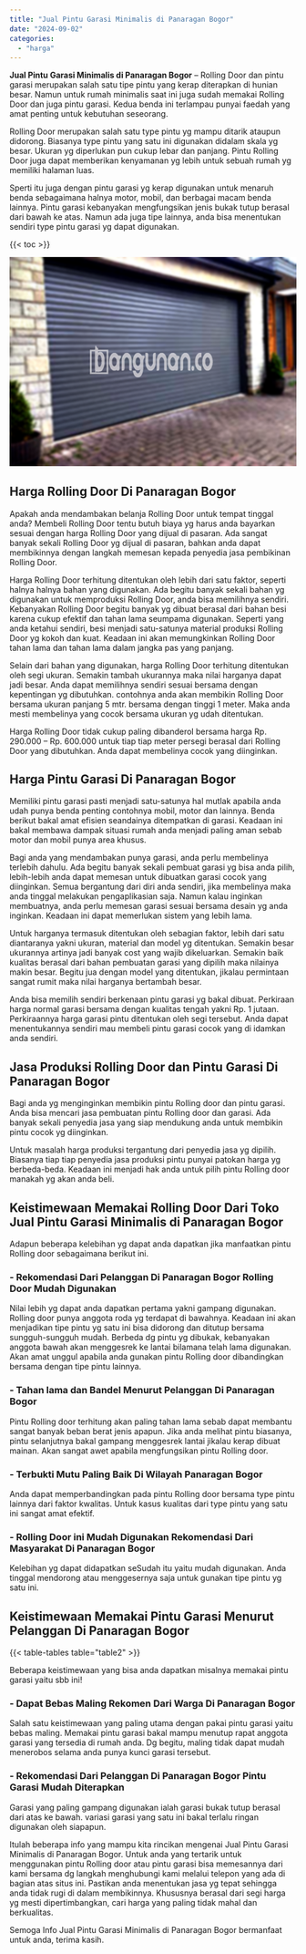 ```yaml
---
title: "Jual Pintu Garasi Minimalis di Panaragan Bogor"
date: "2024-09-02"
categories: 
  - "harga"
---
```


**Jual Pintu Garasi Minimalis di Panaragan Bogor** – Rolling Door dan pintu garasi merupakan salah satu tipe pintu yang kerap diterapkan di hunian besar. Namun untuk rumah minimalis saat ini juga sudah memakai Rolling Door dan juga pintu garasi. Kedua benda ini terlampau punyai faedah yang amat penting untuk kebutuhan seseorang.

Rolling Door merupakan salah satu type pintu yg mampu ditarik ataupun didorong. Biasanya type pintu yang satu ini digunakan didalam skala yg besar. Ukuran yg diperlukan pun cukup lebar dan panjang. Pintu Rolling Door juga dapat memberikan kenyamanan yg lebih untuk sebuah rumah yg memiliki halaman luas.

Sperti itu juga dengan pintu garasi yg kerap digunakan untuk menaruh benda sebagaimana halnya motor, mobil, dan berbagai macam benda lainnya. Pintu garasi kebanyakan mengfungsikan jenis bukak tutup berasal dari bawah ke atas. Namun ada juga tipe lainnya, anda bisa menentukan sendiri type pintu garasi yg dapat digunakan.

{{< toc >}}

![Jual Pintu Garasi Minimalis di Panaragan Bogor](/images/pintu-garasi-64.png)

## Harga Rolling Door Di Panaragan Bogor

Apakah anda mendambakan belanja Rolling Door untuk tempat tinggal anda? Membeli Rolling Door tentu butuh biaya yg harus anda bayarkan sesuai dengan harga Rolling Door yang dijual di pasaran. Ada sangat banyak sekali Rolling Door yg dijual di pasaran, bahkan anda dapat membikinnya dengan langkah memesan kepada penyedia jasa pembikinan Rolling Door.

Harga Rolling Door terhitung ditentukan oleh lebih dari satu faktor, seperti halnya halnya bahan yang digunakan. Ada begitu banyak sekali bahan yg digunakan untuk memproduksi Rolling Door, anda bisa memilihnya sendiri. Kebanyakan Rolling Door begitu banyak yg dibuat berasal dari bahan besi karena cukup efektif dan tahan lama seumpama digunakan. Seperti yang anda ketahui sendiri, besi menjadi satu-satunya material produksi Rolling Door yg kokoh dan kuat. Keadaan ini akan memungkinkan Rolling Door tahan lama dan tahan lama dalam jangka pas yang panjang.

Selain dari bahan yang digunakan, harga Rolling Door terhitung ditentukan oleh segi ukuran. Semakin tambah ukurannya maka nilai harganya dapat jadi besar. Anda dapat memilihnya sendiri sesuai bersama dengan kepentingan yg dibutuhkan. contohnya anda akan membikin Rolling Door bersama ukuran panjang 5 mtr. bersama dengan tinggi 1 meter. Maka anda mesti membelinya yang cocok bersama ukuran yg udah ditentukan.

Harga Rolling Door tidak cukup paling dibanderol bersama harga Rp. 290.000 – Rp. 600.000 untuk tiap tiap meter persegi berasal dari Rolling Door yang dibutuhkan. Anda dapat membelinya cocok yang diinginkan.

## Harga Pintu Garasi Di Panaragan Bogor

Memiliki pintu garasi pasti menjadi satu-satunya hal mutlak apabila anda udah punya benda penting contohnya mobil, motor dan lainnya. Benda berikut bakal amat efisien seandainya ditempatkan di garasi. Keadaan ini bakal membawa dampak situasi rumah anda menjadi paling aman sebab motor dan mobil punya area khusus.

Bagi anda yang mendambakan punya garasi, anda perlu membelinya terlebih dahulu. Ada begitu banyak sekali pembuat garasi yg bisa anda pilih, lebih-lebih anda dapat memesan untuk dibuatkan garasi cocok yang diinginkan. Semua bergantung dari diri anda sendiri, jika membelinya maka anda tinggal melakukan pengaplikasian saja. Namun kalau inginkan membuatnya, anda perlu memesan garasi sesuai bersama desain yg anda inginkan. Keadaan ini dapat memerlukan sistem yang lebih lama.

Untuk harganya termasuk ditentukan oleh sebagian faktor, lebih dari satu diantaranya yakni ukuran, material dan model yg ditentukan. Semakin besar ukurannya artinya jadi banyak cost yang wajib dikeluarkan. Semakin baik kualitas berasal dari bahan pembuatan garasi yang dipilih maka nilainya makin besar. Begitu jua dengan model yang ditentukan, jikalau permintaan sangat rumit maka nilai harganya bertambah besar.

Anda bisa memilih sendiri berkenaan pintu garasi yg bakal dibuat. Perkiraan harga normal garasi bersama dengan kualitas tengah yakni Rp. 1 jutaan. Perkiraannya harga garasi pintu ditentukan oleh segi tersebut. Anda dapat menentukannya sendiri mau membeli pintu garasi cocok yang di idamkan anda sendiri.

## Jasa Produksi Rolling Door dan Pintu Garasi Di Panaragan Bogor

Bagi anda yg menginginkan membikin pintu Rolling door dan pintu garasi. Anda bisa mencari jasa pembuatan pintu Rolling door dan garasi. Ada banyak sekali penyedia jasa yang siap mendukung anda untuk membikin pintu cocok yg diinginkan.

Untuk masalah harga produksi tergantung dari penyedia jasa yg dipilih. Biasanya tiap tiap penyedia jasa produksi pintu punyai patokan harga yg berbeda-beda. Keadaan ini menjadi hak anda untuk pilih pintu Rolling door manakah yg akan anda beli.

## Keistimewaan Memakai Rolling Door Dari Toko Jual Pintu Garasi Minimalis di Panaragan Bogor

Adapun beberapa kelebihan yg dapat anda dapatkan jika manfaatkan pintu Rolling door sebagaimana berikut ini.

### \- Rekomendasi Dari Pelanggan Di Panaragan Bogor Rolling Door Mudah Digunakan

Nilai lebih yg dapat anda dapatkan pertama yakni gampang digunakan. Rolling door punya anggota roda yg terdapat di bawahnya. Keadaan ini akan menjadikan tipe pintu yg satu ini bisa didorong dan ditutup bersama sungguh-sungguh mudah. Berbeda dg pintu yg dibukak, kebanyakan anggota bawah akan menggesrek ke lantai bilamana telah lama digunakan. Akan amat unggul apabila anda gunakan pintu Rolling door dibandingkan bersama dengan tipe pintu lainnya.

### \- Tahan lama dan Bandel Menurut Pelanggan Di Panaragan Bogor

Pintu Rolling door terhitung akan paling tahan lama sebab dapat membantu sangat banyak beban berat jenis apapun. Jika anda melihat pintu biasanya, pintu selanjutnya bakal gampang menggesrek lantai jikalau kerap dibuat mainan. Akan sangat awet apabila mengfungsikan pintu Rolling door.

### \- Terbukti Mutu Paling Baik Di Wilayah Panaragan Bogor

Anda dapat memperbandingkan pada pintu Rolling door bersama type pintu lainnya dari faktor kwalitas. Untuk kasus kualitas dari type pintu yang satu ini sangat amat efektif.

### \- Rolling Door ini Mudah Digunakan Rekomendasi Dari Masyarakat Di Panaragan Bogor

Kelebihan yg dapat didapatkan seSudah itu yaitu mudah digunakan. Anda tinggal mendorong atau menggesernya saja untuk gunakan tipe pintu yg satu ini.

## Keistimewaan Memakai Pintu Garasi Menurut Pelanggan Di Panaragan Bogor

{{< table-tables table="table2" >}}

Beberapa keistimewaan yang bisa anda dapatkan misalnya memakai pintu garasi yaitu sbb ini!

### \- Dapat Bebas Maling Rekomen Dari Warga Di Panaragan Bogor

Salah satu keistimewaan yang paling utama dengan pakai pintu garasi yaitu bebas maling. Memakai pintu garasi bakal mampu menutup rapat anggota garasi yang tersedia di rumah anda. Dg begitu, maling tidak dapat mudah menerobos selama anda punya kunci garasi tersebut.

### \- Rekomendasi Dari Pelanggan Di Panaragan Bogor Pintu Garasi Mudah Diterapkan

Garasi yang paling gampang digunakan ialah garasi bukak tutup berasal dari atas ke bawah. variasi garasi yang satu ini bakal terlalu ringan digunakan oleh siapapun.

Itulah beberapa info yang mampu kita rincikan mengenai Jual Pintu Garasi Minimalis di Panaragan Bogor. Untuk anda yang tertarik untuk menggunakan pintu Rolling door atau pintu garasi bisa memesannya dari kami bersama dg langkah menghubungi kami melalui telepon yang ada di bagian atas situs ini. Pastikan anda menentukan jasa yg tepat sehingga anda tidak rugi di dalam membikinnya. Khususnya berasal dari segi harga yg mesti dipertimbangkan, cari harga yang paling tidak mahal dan berkualitas.

Semoga Info Jual Pintu Garasi Minimalis di Panaragan Bogor bermanfaat untuk anda, terima kasih.
